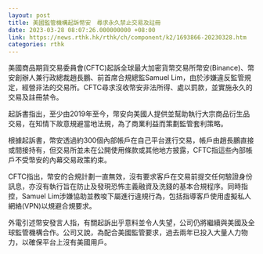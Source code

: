 ```yaml
---
layout: post
title: 美國監管機構起訴幣安　尋求永久禁止交易及註冊
date: 2023-03-28 08:07:26.000000000 +08:00
link: https://news.rthk.hk/rthk/ch/component/k2/1693866-20230328.htm
categories: rthk
---
```


美國商品期貨交易委員會(CFTC)起訴全球最大加密貨幣交易所幣安(Binance)、幣安創辦人兼行政總裁趙長鵬、前首席合規總監Samuel Lim，由於涉嫌違反監管規定，經營非法的交易所。CFTC尋求沒收幣安非法所得、處以罰款，並實施永久的交易及註冊禁令。

起訴書指出，至少由2019年至今，幣安向美國人提供並幫助執行大宗商品衍生品交易，在知情下故意規避當地法規，為了商業利益而策劃監管套利策略。

根據起訴書，幣安透過約300個內部帳戶在自己平台進行交易，帳戶由趙長鵬直接或間接持有，但交易所並未在公開使用條款或其他地方披露，CFTC指這些內部帳戶不受幣安的內幕交易政策約束。

CFTC指出，幣安的合規計劃一直無效，沒有要求客戶在交易前提交任何驗證身份訊息，亦沒有執行旨在防止及發現恐怖主義融資及洗錢的基本合規程序。同時指控，Samuel Lim涉嫌協助並教唆下屬進行違規行為，包括指導客戶使用虛擬私人網絡(VPN)以規避合規要求。

外電引述幣安發言人指，有關起訴出乎意料並令人失望，公司仍將繼續與美國及全球監管機構合作。公司又說，為配合美國監管要求，過去兩年已投入大量人力物力，以確保平台上沒有美國用戶。
